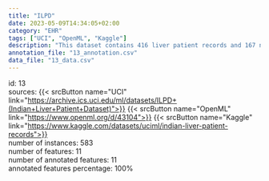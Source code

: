 ```yaml
---
title: "ILPD"
date: 2023-05-09T14:34:05+02:00
category: "EHR"
tags: ["UCI", "OpenML", "Kaggle"]
description: "This dataset contains 416 liver patient records and 167 non liver patient records.The data set was collected from north east of Andhra Pradesh, India. Selector is a class label used to divide into groups(liver patient or not). This data set contains 441 male patient records and 142 female patient records.  "
annotation_file: "13_annotation.csv"
data_file: "13_data.csv"
---
```

id: 13 \
sources: {{< srcButton name="UCI" link="https://archive.ics.uci.edu/ml/datasets/ILPD+(Indian+Liver+Patient+Dataset)">}} {{< srcButton name="OpenML" link="https://www.openml.org/d/43104">}} {{< srcButton name="Kaggle" link="https://www.kaggle.com/datasets/uciml/indian-liver-patient-records">}}  \
number of instances: 583 \
number of features: 11 \
number of annotated features: 11 \
annotated features percentage: 100% 
